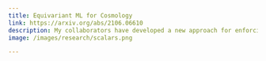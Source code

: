 ```yaml
---
title: Equivariant ML for Cosmology
link: https://arxiv.org/abs/2106.06610
description: My collaborators have developed a new approach for enforcing physical symmetries in machine learning tasks by constructing <a href="https://arxiv.org/abs/2106.06610">invariant scalars</a> from geometric objects, which greatly <a href="https://arxiv.org/abs/2110.03761">improves performance</a>. We are currently applying the approach to DM halos in cosmological simulations to learn their relationship to galaxy properties.
image: /images/research/scalars.png

---
```

